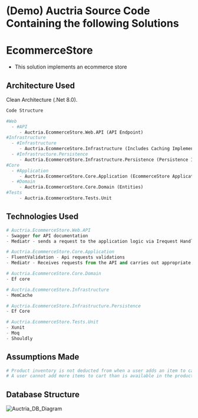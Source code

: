 # (Demo) Auctria Source Code Containing the following Solutions
# EcommerceStore 
- This solution implements an ecommerce store 

## Architecture Used

Clean Architecture (.Net 8.0).

```python
Code Structure

#Web
  - #API
     - Auctria.EcommerceStore.Web.API (API Endpoint)
#Infrastructure
  - #Infrastructure
     - Auctria.EcommerceStore.Infrastructure (Includes Caching Implementation, Entity Configurations) 
  - #Infrastructure.Persistence
     - Auctria.EcommerceStore.Infrastructure.Persistence (Persistence Implementation)
#Core
  - #Application
     - Auctria.EcommerceStore.Core.Application (EcommerceStore Application Feature Implementation) 
  - #Domain
     - Auctria.EcommerceStore.Core.Domain (Entities)
#Tests
     - Auctria.EcommerceStore.Tests.Unit

```

## Technologies Used

```python
# Auctria.EcommerceStore.Web.API
- Swagger for API documentation
- Mediatr - sends a request to the application logic via Irequest Handler

# Auctria.EcommerceStore.Core.Application
- FluentValidation - Api requests validations
- Mediatr - Receives requests from the API and carries out appropriate implementation

# Auctria.EcommerceStore.Core.Domain
- Ef core

# Auctria.EcommerceStore.Infrastructure
- MemCache

# Auctria.EcommerceStore.Infrastructure.Persistence
- Ef Core

# Auctria.EcommerceStore.Tests.Unit
- Xunit
- Moq
- Shouldly
``` 

## Assumptions Made
```python
# Product inventory is not deducted from when a user adds an item to cart, this happens only after order is complete
# A user cannot add more items to cart than is available in the product inventory

```

## Database Structure
![Auctria_DB_Diagram](https://github.com/Muveefreak/EcommerceStore/assets/13546416/11e9513a-b2f7-4718-98b4-c28f7261ec9f)
